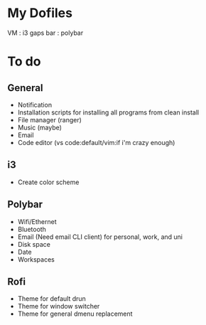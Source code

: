 # My Dofiles 

VM  : i3 gaps
bar : polybar 

# To do 

## General
- Notification
- Installation scripts for installing all programs from clean install 
- File manager (ranger)
- Music (maybe)
- Email 
- Code editor (vs code:default/vim:if i'm crazy enough) 

## i3 
- Create color scheme

## Polybar
- Wifi/Ethernet
- Bluetooth
- Email (Need email CLI client) for personal, work, and uni
- Disk space 
- Date
- Workspaces

## Rofi
 - Theme for default drun
 - Theme for window switcher 
 - Theme for general dmenu replacement 

